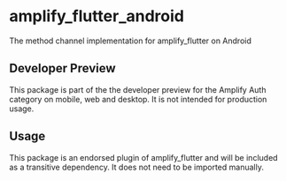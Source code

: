 # amplify_flutter_android

The method channel implementation for amplify_flutter on Android

## Developer Preview

This package is part of the the developer preview for the Amplify Auth category on mobile, web and desktop. It is not intended for production usage. 

## Usage

This package is an endorsed plugin of amplify_flutter and will be included as a transitive dependency. It does not need to be imported manually.
